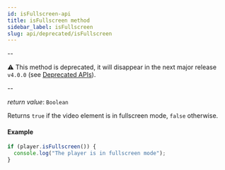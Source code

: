 ```yaml
---
id: isFullscreen-api
title: isFullscreen method
sidebar_label: isFullscreen
slug: api/deprecated/isFullscreen
---
```


--

:warning: This method is deprecated, it will disappear in the next major
release `v4.0.0` (see [Deprecated APIs](./deprecated.md)).

--

_return value_: `Boolean`

Returns `true` if the video element is in fullscreen mode, `false`
otherwise.

#### Example

```js
if (player.isFullscreen()) {
  console.log("The player is in fullscreen mode");
}
```
